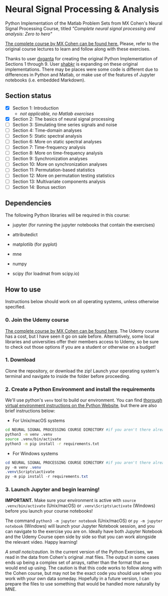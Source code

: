 # Neural Signal Processing & Analysis

Python Implementation of the Matlab Problem Sets from MX Cohen's Neural Signal Processing Course, titled *"Complete neural signal processing and analysis: Zero to hero"*

[The complete course by MX Cohen can be found here.](https://www.udemy.com/course/solved-challenges-ants/) Please, refer to the original course lectures to learn and follow along with these exercises.

Thanks to user [dxganta](https://github.com/dxganta) for creating the original Python Implementation of Sections 1 through 9. User [shabkr](https://github.com/shabkr) is expanding on these original implementations. There may be places were some code is different due to differences in Python and Matlab, or make use of the features of Jupyter notebooks (i.e. embedded Markdown).

## Section status

- [x] Section 1: Introduction
  - *not applicable, no Matlab exercises*
- [x] Section 2: The basics of neural signal processing
- [ ] Section 3: Simulating time series signals and noise
- [ ] Section 4: Time-domain analyses
- [ ] Section 5: Static spectral analysis
- [ ] Section 6: More on static spectral analyses
- [ ] Section 7: Time-frequency analysis
- [ ] Section 8: More on time-frequency analysis
- [ ] Section 9: Synchronization analyses
- [ ] Section 10: More on synchronization analyses
- [ ] Section 11: Permutation-based statistics
- [ ] Section 12: More on permutation testing statistics
- [ ] Section 13: Multivariate components analysis
- [ ] Section 14: Bonus section

## Dependencies

The following Python libraries will be required in this course:

- jupyter (for running the jupyter notebooks that contain the exercises)

- attributedict
- matplotlib (for pyplot)
- mne
- numpy
- scipy (for loadmat from scipy.io)

## How to use

Instructions below should work on all operating systems, unless otherwise specified.

### 0. Join the Udemy course

[The complete course by MX Cohen can be found here](https://www.udemy.com/course/solved-challenges-ants/). The Udemy course has a cost, but I have seen it go on sale before. Alternatively, some local libraries and universities offer their members access to Udemy, so be sure to check out those options if you are a student or otherwise on a budget!

### 1. Download

Clone the repository, or download the zip! Launch your operating system's terminal and navigate to inside the folder before proceeding.

### 2. Create a Python Environment and install the requirements

We'll use python's `venv` tool to build our environment. You can find [thorough virtual environment instructions on the Python Website](https://packaging.python.org/en/latest/guides/installing-using-pip-and-virtual-environments), but there are also brief instructions below:

- For Unix/macOS systems

```bash
cd NEURAL SIGNAL PROCESSING COURSE DIRECTORY #if you aren't there already
python3 -m venv .venv
source .venv/bin/activate
python3 -m pip install -r requirements.txt
```

- For Windows systems

```powershell
cd NEURAL SIGNAL PROCESSING COURSE DIRECTORY #if you aren't there already
py -m venv .venv
.venv\Scripts\activate
py -m pip install -r requirements.txt
```

### 3. Launch Jupyter and begin learning!

**IMPORTANT.** Make sure your environment is active with `source .venv/bin/activate` (Unix/macOS) or `.venv\Scripts\activate` (Windows) before you launch your course notebooks!

The command `python3 -m jupyter notebook` (Unix/macOS) or `py -m jupyter notebook` (Windows) will launch your Jupyter Notebook session, and you can navigate to the exercise you are on. Ideally have both Jupyter Notebook and the Udemy Course open side by side so that you can work alongside the relevant video. Happy learning!

*A small note/caution.* In the current version of the Python Exercises, we read in the data from Cohen's original .mat files. The output in some cases ends up being a complex set of arrays, rather than the format that `mne` would end up using. The caution is that this code works to follow along with the Cohen course, but may not be the exact code you should use when you work with your own data someday. Hopefully in a future version, I can prepare the files to use something that would be handled more naturally by MNE.
